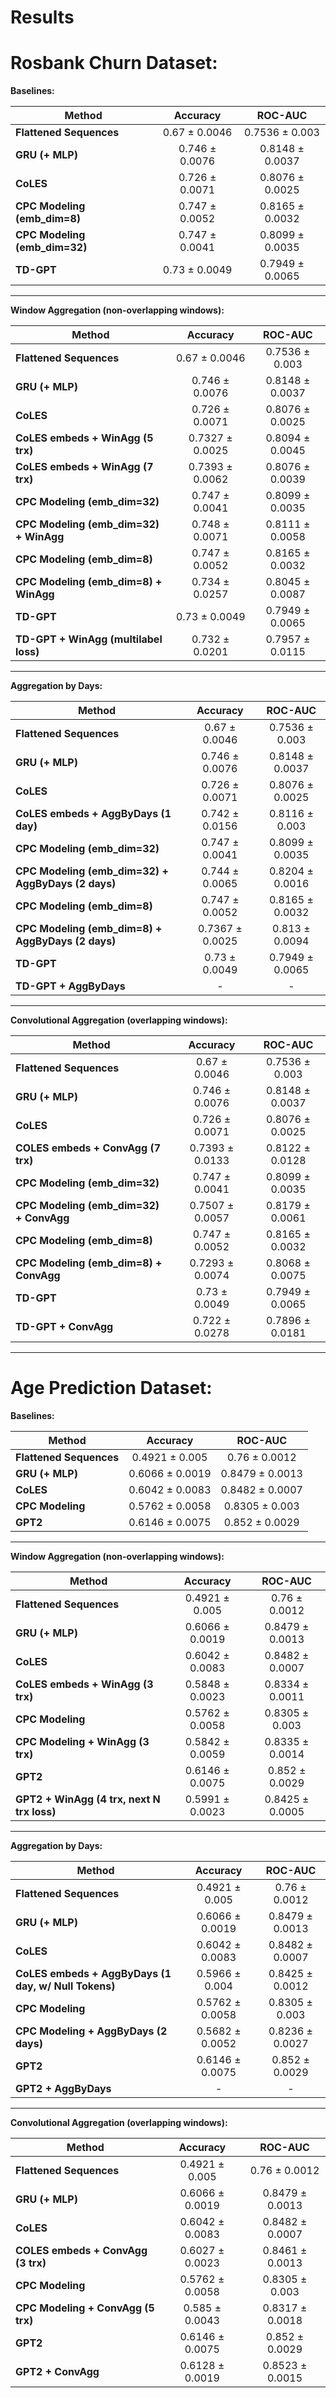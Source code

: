 # Results


# Rosbank Churn Dataset:

**Baselines:**

| Method|Accuracy|ROC-AUC|
| --- |:---:|:---:|
| **Flattened Sequences**       | 0.67 ± 0.0046         | 0.7536 ± 0.003  |
| **GRU (+ MLP)**               | 0.746 ± 0.0076        | 0.8148 ± 0.0037 |
| **CoLES**                     | 0.726 ± 0.0071        | 0.8076 ± 0.0025 |
| **CPC Modeling (emb_dim=8)**  | 0.747 ± 0.0052        | 0.8165 ± 0.0032 |
| **CPC Modeling (emb_dim=32)** | 0.747 ± 0.0041        | 0.8099 ± 0.0035 |
| **TD-GPT**                    | 0.73 ± 0.0049         | 0.7949 ± 0.0065 |

----

**Window Aggregation (non-overlapping windows):**

| Method|Accuracy|ROC-AUC|
| --- |:---:|:---:|
| **Flattened Sequences**               | 0.67 ± 0.0046         | 0.7536 ± 0.003  |
| **GRU (+ MLP)**                       | 0.746 ± 0.0076        | 0.8148 ± 0.0037 |
| **CoLES**                             | 0.726 ± 0.0071        | 0.8076 ± 0.0025 |
| **CoLES embeds + WinAgg (5 trx)**     | 0.7327 ± 0.0025       | 0.8094 ± 0.0045 |
| **CoLES embeds + WinAgg (7 trx)**     | 0.7393 ± 0.0062       | 0.8076 ± 0.0039 |
| **CPC Modeling (emb_dim=32)**         | 0.747 ± 0.0041        | 0.8099 ± 0.0035 |
| **CPC Modeling (emb_dim=32) + WinAgg**| 0.748 ± 0.0071        | 0.8111 ± 0.0058 |
| **CPC Modeling (emb_dim=8)**          | 0.747 ± 0.0052        | 0.8165 ± 0.0032 |
| **CPC Modeling (emb_dim=8) + WinAgg** | 0.734 ± 0.0257        | 0.8045 ± 0.0087 |
| **TD-GPT**                            | 0.73 ± 0.0049         | 0.7949 ± 0.0065 |
| **TD-GPT + WinAgg (multilabel loss)** | 0.732 ± 0.0201        | 0.7957 ± 0.0115 |

----

**Aggregation by Days:**

| Method|Accuracy|ROC-AUC|
| --- |:---:|:---:|
| **Flattened Sequences**                            | 0.67 ± 0.0046         | 0.7536 ± 0.003  |
| **GRU (+ MLP)**                                    | 0.746 ± 0.0076        | 0.8148 ± 0.0037 |
| **CoLES**                                          | 0.726 ± 0.0071        | 0.8076 ± 0.0025 |
| **CoLES embeds + AggByDays (1 day)**               | 0.742 ± 0.0156        | 0.8116 ± 0.003  |
| **CPC Modeling (emb_dim=32)**                      | 0.747 ± 0.0041        | 0.8099 ± 0.0035 |
| **CPC Modeling (emb_dim=32) + AggByDays (2 days)** | 0.744 ± 0.0065        | 0.8204 ± 0.0016 |
| **CPC Modeling (emb_dim=8)**                       | 0.747 ± 0.0052        | 0.8165 ± 0.0032 |
| **CPC Modeling (emb_dim=8) + AggByDays (2 days)**  | 0.7367 ± 0.0025       | 0.813 ± 0.0094  |
| **TD-GPT**                                         | 0.73 ± 0.0049         | 0.7949 ± 0.0065 |
| **TD-GPT + AggByDays**                             |   -                   | -               |


----

**Convolutional Aggregation (overlapping windows):**

| Method|Accuracy|ROC-AUC|
| --- |:---:|:---:|
| **Flattened Sequences**                | 0.67 ± 0.0046         | 0.7536 ± 0.003  |
| **GRU (+ MLP)**                        | 0.746 ± 0.0076        | 0.8148 ± 0.0037 |
| **CoLES**                              | 0.726 ± 0.0071        | 0.8076 ± 0.0025 |
| **COLES embeds + ConvAgg (7 trx)**     | 0.7393 ± 0.0133       | 0.8122 ± 0.0128 |
| **CPC Modeling (emb_dim=32)**          | 0.747 ± 0.0041        | 0.8099 ± 0.0035 |
| **CPC Modeling (emb_dim=32) + ConvAgg**| 0.7507 ± 0.0057       | 0.8179 ± 0.0061 |
| **CPC Modeling (emb_dim=8)**           | 0.747 ± 0.0052        | 0.8165 ± 0.0032 |
| **CPC Modeling (emb_dim=8) + ConvAgg** | 0.7293 ± 0.0074       | 0.8068 ± 0.0075 |
| **TD-GPT**                             | 0.73 ± 0.0049         | 0.7949 ± 0.0065 |
| **TD-GPT + ConvAgg**                   | 0.722 ± 0.0278        | 0.7896 ± 0.0181 |

----

# Age Prediction Dataset:

**Baselines:**

| Method|Accuracy|ROC-AUC|
| --- |:---:|:---:|
| **Flattened Sequences** | 0.4921 ± 0.005    | 0.76 ± 0.0012     |
| **GRU (+ MLP)**         | 0.6066 ± 0.0019   | 0.8479 ±  0.0013  |
| **CoLES**               | 0.6042 ± 0.0083   | 0.8482 ± 0.0007   |
| **CPC Modeling**        | 0.5762 ± 0.0058   | 0.8305 ± 0.003    |
| **GPT2**                | 0.6146 ± 0.0075   | 0.852 ± 0.0029    |

----

**Window Aggregation (non-overlapping windows):**

| Method|Accuracy|ROC-AUC|
| --- |:---:|:---:|
| **Flattened Sequences**                   | 0.4921 ± 0.005        | 0.76 ± 0.0012   |
| **GRU (+ MLP)**                           | 0.6066 ± 0.0019       | 0.8479 ± 0.0013 |
| **CoLES**                                 | 0.6042 ± 0.0083       | 0.8482 ± 0.0007 |
| **CoLES embeds + WinAgg (3 trx)**         | 0.5848 ± 0.0023       | 0.8334 ± 0.0011 |
| **CPC Modeling**                          | 0.5762 ± 0.0058       | 0.8305 ± 0.003  |
| **CPC Modeling + WinAgg (3 trx)**         | 0.5842 ± 0.0059       | 0.8335 ± 0.0014 |
| **GPT2**                                  | 0.6146 ± 0.0075       | 0.852 ± 0.0029  |
| **GPT2 + WinAgg (4 trx, next N trx loss)**| 0.5991 ± 0.0023       | 0.8425 ± 0.0005 |

----

**Aggregation by Days:**

| Method|Accuracy|ROC-AUC|
| --- |:---:|:---:|
| **Flattened Sequences**                              | 0.4921 ± 0.005        | 0.76 ± 0.0012   |
| **GRU (+ MLP)**                                      | 0.6066 ± 0.0019       | 0.8479 ± 0.0013 |
| **CoLES**                                            | 0.6042 ± 0.0083       | 0.8482 ± 0.0007 |
| **CoLES embeds + AggByDays (1 day, w/ Null Tokens)** | 0.5966 ± 0.004        | 0.8425 ± 0.0012 |
| **CPC Modeling**                                     | 0.5762 ± 0.0058       | 0.8305 ± 0.003  |
| **CPC Modeling + AggByDays (2 days)**                | 0.5682 ± 0.0052       | 0.8236 ± 0.0027 |
| **GPT2**                                             | 0.6146 ± 0.0075       | 0.852 ± 0.0029  |
| **GPT2 + AggByDays**                                 | -                     | -               |

----

**Convolutional Aggregation (overlapping windows):**

| Method|Accuracy|ROC-AUC|
| --- |:---:|:---:|
| **Flattened Sequences**                   | 0.4921 ± 0.005        | 0.76 ± 0.0012   |
| **GRU (+ MLP)**                           | 0.6066 ± 0.0019       | 0.8479 ± 0.0013 |
| **CoLES**                                 | 0.6042 ± 0.0083       | 0.8482 ± 0.0007 |
| **COLES embeds + ConvAgg (3 trx)**        | 0.6027 ± 0.0023       | 0.8461 ± 0.0013 |
| **CPC Modeling**                          | 0.5762 ± 0.0058       | 0.8305 ± 0.003  |
| **CPC Modeling + ConvAgg (5 trx)**        | 0.585 ± 0.0043        | 0.8317 ± 0.0018 |
| **GPT2**                                  | 0.6146 ± 0.0075       | 0.852 ± 0.0029  |
| **GPT2 + ConvAgg**                        | 0.6128 ± 0.0019       | 0.8523 ± 0.0015 |